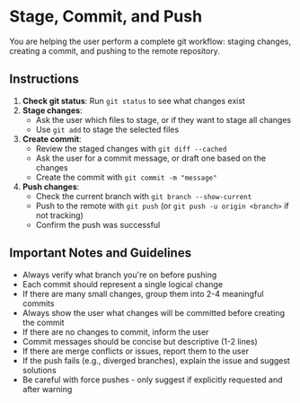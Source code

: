 # Stage, Commit, and Push

You are helping the user perform a complete git workflow: staging changes, creating a commit, and pushing to the remote repository.

## Instructions

1. **Check git status**: Run `git status` to see what changes exist
2. **Stage changes**:
   - Ask the user which files to stage, or if they want to stage all changes
   - Use `git add` to stage the selected files
3. **Create commit**:
   - Review the staged changes with `git diff --cached`
   - Ask the user for a commit message, or draft one based on the changes
   - Create the commit with `git commit -m "message"`
4. **Push changes**:
   - Check the current branch with `git branch --show-current`
   - Push to the remote with `git push` (or `git push -u origin <branch>` if not tracking)
   - Confirm the push was successful

## Important Notes and Guidelines

- Always verify what branch you're on before pushing
- Each commit should represent a single logical change
- If there are many small changes, group them into 2-4 meaningful commits
- Always show the user what changes will be committed before creating the commit
- If there are no changes to commit, inform the user
- Commit messages should be concise but descriptive (1-2 lines)
- If there are merge conflicts or issues, report them to the user
- If the push fails (e.g., diverged branches), explain the issue and suggest solutions
- Be careful with force pushes - only suggest if explicitly requested and after warning
